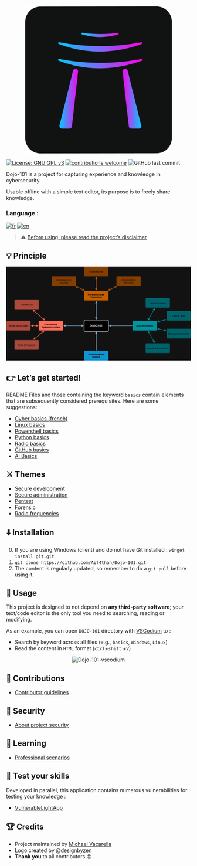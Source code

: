 
<p align="center">
    <img src="./dojo101Dark.png" alt="Dojo-101" style="width: 400px;" />
</p>

[![License: GNU GPL v3](https://img.shields.io/badge/License-GPLv3-blue.svg)](https://www.gnu.org/licenses/gpl-3.0)
[![contributions welcome](https://img.shields.io/badge/contributions-welcome-brightgreen.svg?style=flat)](https://github.com/Aif4thah/Dojo-101/pulls)
![GitHub last commit](https://img.shields.io/github/last-commit/Aif4thah/Dojo-101)

Dojo-101 is a project for capturing experience and knowledge in cybersecurity.

Usable offline with a simple text editor, its purpose is to freely share knowledge.

### Language :

[![fr](https://img.shields.io/badge/Français-🇫🇷-blue.svg)](./README-fr.md)
[![en](https://img.shields.io/badge/English-🇬🇧-red.svg)](./README.md)

> ⚠️ [Before using, please read the project’s disclaimer](./CODE_OF_CONDUCT.md)


## 💡 Principle

![Principe](./Capitalisation.drawio.png)


## 👉 Let’s get started!

README Files and those containing the keyword `basics` contain elements that are subsequently considered prerequisites. Here are some suggestions:

* [Cyber basics (french)](https://github.com/Aif4thah/Dojo-101/blob/main/Dojo-101-SecOps/README.md)
* [Linux basics](https://github.com/Aif4thah/Dojo-101/blob/main/Dojo-101-SecOps/Linux-Basics.md)
* [Powershell basics](https://github.com/Aif4thah/Dojo-101/blob/main/Dojo-101-SecOps/Powershell-basics.md)
* [Python basics](https://github.com/Aif4thah/Dojo-101/blob/main/Dojo-101-DevSec/Python-basics.md)
* [Radio basics](https://github.com/Aif4thah/Dojo-101/blob/main/Dojo-101-RF/RF-basics.md)
* [GitHub basics](https://github.com/Aif4thah/Dojo-101/blob/main/Dojo-101-DevSec/Github-basics.md)
* [AI Basics](https://github.com/Aif4thah/Dojo-101/blob/main/Dojo-101-DevSec/IA-ML-basics.md)


## ⚔️ Themes

* [Secure development](https://github.com/Aif4thah/Dojo-101/tree/main/Dojo-101-DevSec)
* [Secure administration](https://github.com/Aif4thah/Dojo-101/tree/main/Dojo-101-SecOps)
* [Pentest](https://github.com/Aif4thah/Dojo-101/tree/main/Dojo-101-Pentest)
* [Forensic](https://github.com/Aif4thah/Dojo-101/tree/main/Dojo-101-Forensic)
* [Radio frequencies](https://github.com/Aif4thah/Dojo-101/tree/main/Dojo-101-RF)


## ⬇️ Installation

0.  If you are using Windows (client) and do not have Git installed : `winget install git.git `
1. `git clone https://github.com/Aif4thah/Dojo-101.git` 
2. The content is regularly updated, so remember to do a `git pull` before using it.


## 📖 Usage

This project is designed to not depend on **any third-party software**; your text/code editor is the only tool you need to searching, reading or modifying.

As an example, you can open `DOJO-101` directory with [VSCodium](https://github.com/VSCodium/vscodium) to :

* Search by keyword across all files (e.g., `basics`, `Windows`, `Linux`)
* Read the content in `HTML` format (`ctrl`+`shift` +`V`)

<p align="center">
    <img src="./VScodium-demo.gif" alt="Dojo-101-vscodium" style="width: 500px;" />
</p>


## 🤝 Contributions

* [Contributor guidelines](./CONTRIBUTING)

## 🚨 Security

* [About project security](./SECURITY.md)

## 🌱 Learning

* [Professional scenarios](https://github.com/Aif4thah/Dojo-101/tree/main/Dojo-101-Apprentissage)

## 🧪 Test your skills

Developed in parallel, this application contains numerous vulnerabilities for testing your knowledge :

* [VulnerableLightApp](https://github.com/Aif4thah/VulnerableLightApp)

## 🏆 Credits

* Project maintained by [Michael Vacarella](https://github.com/Aif4thah)
* Logo created by [@designbyzen](https://www.designbyzen.fr/)
* **Thank you** to all contributors 😍
